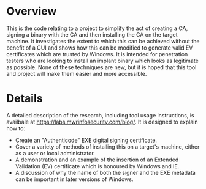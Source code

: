 # Overview

This is the code relating to a project to simplify the act of creating a CA, signing a binary with the CA and then installing the CA on the target machine. It investigates the extent to which this can be achieved without the benefit of a GUI and shows how this can be modified to generate valid EV certificates which are trusted by Windows. It is intended for penetration testers who are looking to install an implant binary which looks as legitimate as possible. None of these techniques are new, but it is hoped that this tool and project will make them easier and more accessible.

# Details

A detailed description of the research, including tool usage instructions, is availbale at https://labs.mwrinfosecurity.com/blog/. It is designed to explain how to:

* Create an "Authenticode" EXE digital signing certificate.
* Cover a variety of methods of installing this on a target's machine, either as a user or local administrator.
* A demonstration and an example of the insertion of an Extended Validation (EV) certificate which is honoured by Windows and IE.
* A discussion of why the name of both the signer and the EXE metadata can be important in later versions of Windows.
